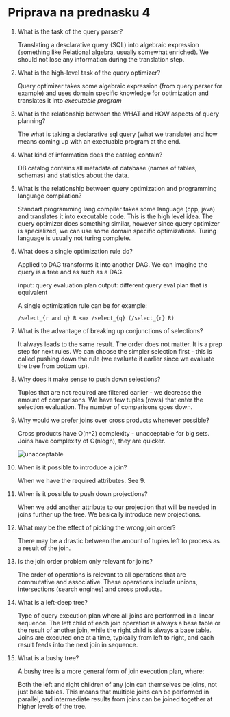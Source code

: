 # Priprava na prednasku 4

1.  What is the task of the query parser?

    Translating a desclarative query (SQL) into algebraic expression (something like Relational algebra, usually somewhat enriched). We should not lose any information during the translation step.

2.  What is the high-level task of the query optimizer?

    Query optimizer takes some algebraic expression (from query parser for example) and uses domain specific knowledge for optimization and translates it into _executable program_

3.  What is the relationship between the WHAT and HOW aspects of query planning?

    The what is taking a declarative sql query (what we translate) and how means coming up with an exectuable program at the end.

4.  What kind of information does the catalog contain?

    DB catalog contains all metadata of database (names of tables, schemas) and statistics about the data.

5.  What is the relationship between query optimization and programming language compilation?

    Standart programming lang compiler takes some language (cpp, java) and translates it into executable code. This is the high level idea. The query optimizer does something similar, however since query optimizer is specialized, we can use some domain specific optimizations. Turing language is usually not turing complete.

6.  What does a single optimization rule do?

    Applied to DAG transforms it into another DAG. We can imagine the query is a tree and as such as a DAG.

    input: query evaluation plan
    output: different query eval plan that is equivalent

    A single optimization rule can be for example:

    ```
    /select_{r and q} R <=> /select_{q} (/select_{r} R)
    ```

7.  What is the advantage of breaking up conjunctions of selections?

    It always leads to the same result. The order does not matter. It is a prep step for next rules. We can choose the simpler selection first - this is called pushing down the rule (we evaluate it earlier since we evaluate the tree from bottom up).

8.  Why does it make sense to push down selections?

    Tuples that are not required are filtered earlier - we decrease the amount of comparisons. We have few tuples (rows) that enter the selection evaluation. The number of comparisons goes down.

9.  Why would we prefer joins over cross products whenever possible?

    Cross products have O(n^2) complexity - unacceptable for big sets. Joins have complexity of O(nlogn), they are quicker.

    ![unacceptable](https://i.pinimg.com/736x/6d/a2/8d/6da28dc629fb40a24d6c63a8df5285c9.jpg)

10. When is it possible to introduce a join?

    When we have the required attributes. See 9.

11. When is it possible to push down projections?

    When we add another attribute to our projection that will be needed in joins further up the tree. We basically introduce new projections.

12. What may be the effect of picking the wrong join order?

    There may be a drastic between the amount of tuples left to process as a result of the join.

13. Is the join order problem only relevant for joins?

    The order of operations is relevant to all operations that are commutative and associative. These operations include unions, intersections (search engines) and cross products.

14. What is a left-deep tree?

    Type of query execution plan where all joins are performed in a linear sequence. The left child of each join operation is always a base table or the result of another join, while the right child is always a base table. Joins are executed one at a time, typically from left to right, and each result feeds into the next join in sequence.

15. What is a bushy tree?

    A bushy tree is a more general form of join execution plan, where:

    Both the left and right children of any join can themselves be joins, not just base tables. This means that multiple joins can be performed in parallel, and intermediate results from joins can be joined together at higher levels of the tree.
